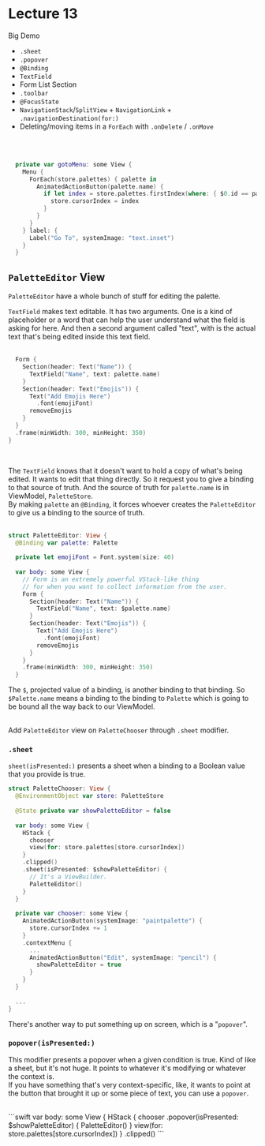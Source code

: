 #  Lecture 13

Big Demo
  + ```.sheet```
  + ```.popover```
  + ```@Binding```
  + ```TextField```
  + Form List Section
  + ```.toolbar```
  + ```@FocusState```
  + ```NavigationStack```/```SplitView``` + ```NavigationLink``` + ```.navigationDestination(for:)```
  + Deleting/moving items in a ```ForEach``` with ```.onDelete``` / ```.onMove```

<br/><br/>

```swift
  private var gotoMenu: some View {
    Menu {
      ForEach(store.palettes) { palette in
        AnimatedActionButton(palette.name) {
          if let index = store.palettes.firstIndex(where: { $0.id == palette.id }) {
            store.cursorIndex = index
          }
        }
      }
    } label: {
      Label("Go To", systemImage: "text.inset")
    }
  }
```


## ```PaletteEditor``` View
```PaletteEditor``` have a whole bunch of stuff for editing the palette.<br/>


```TextField``` makes text editable. It has two arguments.
One is a kind of placeholder or a word that can help the user understand what the field is asking for here.
And then a second argument called "text", with is the actual text that's being edited inside this text field.
<br/><br/>

```swift
  Form {
    Section(header: Text("Name")) {
      TextField("Name", text: palette.name)
    }
    Section(header: Text("Emojis")) {
      Text("Add Emojis Here")
        .font(emojiFont)
      removeEmojis
    }
  }
  .frame(minWidth: 300, minHeight: 350)
}
```
<br/>

The `TextField` knows that it doesn't want to hold a copy of what's being edited. It wants to edit that thing directly.
So it request you to give a binding to that source of truth. And the source of truth for `palette.name` is in ViewModel, `PaletteStore`.<br/>
By making `palette` an `@Binding`, it forces whoever creates the `PaletteEditor` to give us a binding to the source of truth.
<br/><br/>

```swift
struct PaletteEditor: View {
  @Binding var palette: Palette
  
  private let emojiFont = Font.system(size: 40)
  
  var body: some View {
    // Form is an extremely powerful VStack-like thing
    // for when you want to collect information from the user.
    Form {
      Section(header: Text("Name")) {
        TextField("Name", text: $palette.name)
      }
      Section(header: Text("Emojis")) {
        Text("Add Emojis Here")
          .font(emojiFont)
        removeEmojis
      }
    }
    .frame(minWidth: 300, minHeight: 350)
  }
```

The `$`, projected value of a binding, is another binding to that binding. So `$Palette.name` means a binding to the binding to `Palette` which is going to be bound all the way back to our ViewModel.
<br/><br/>

Add ```PaletteEditor``` view on ```PaletteChooser``` through ```.sheet``` modifier.

### ```.sheet```

```sheet(isPresented:)``` presents a sheet when a binding to a Boolean value that you provide is true.

```swift
struct PaletteChooser: View {
  @EnvironmentObject var store: PaletteStore
  
  @State private var showPaletteEditor = false
  
  var body: some View {
    HStack {
      chooser
      view(for: store.palettes[store.cursorIndex])
    }
    .clipped()
    .sheet(isPresented: $showPaletteEditor) {
      // It's a ViewBuilder.
      PaletteEditor()
    }
  }
  
  private var chooser: some View {
    AnimatedActionButton(systemImage: "paintpalette") {
      store.cursorIndex += 1
    }
    .contextMenu {
      ...
      AnimatedActionButton("Edit", systemImage: "pencil") {
        showPaletteEditor = true
      }
    }
  }
  
  ...
}
```

There's another way to put something up on screen, which is a "```popover```".

### ```popover(isPresented:)```
This modifier presents a popover when a given condition is true.
Kind of like a sheet, but it's not huge. It points to whatever it's modifying or whatever the context is.
<br/>
If you have something that's very context-specific, like, it wants to point at the button that brought it up or some piece of text, you can use a ```popover```.

<br/>
```swift
var body: some View {
  HStack {
    chooser
      .popover(isPresented: $showPaletteEditor) {
        PaletteEditor()
       }
    view(for: store.palettes[store.cursorIndex])
  }
  .clipped()
```
